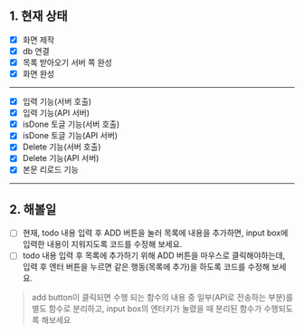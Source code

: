 ## 1. 현재 상태

- [x] 화면 제작  
- [x] db 연결  
- [x] 목록 받아오기 서버 쪽 완성  
- [x] 화면 완성  
----
- [x] 입력 기능(서버 호출)  
- [x] 입력 기능(API 서버)  
- [x] isDone 토글 기능(서버 호출)  
- [x] isDone 토글 기능(API 서버)  
- [x] Delete 기능(서버 호출)  
- [x] Delete 기능(API 서버)  
- [x] 본문 리로드 기능
----
## 2. 해볼일
- [ ] 현재, todo 내용 입력 후 ADD 버튼을 눌러 목록에 내용을 추가하면, input box에 입력한 내용이 지워지도록 코드를 수정해 보세요.
- [ ] todo 내용 입력 후 목록에 추가하기 위해 ADD 버튼을 마우스로 클릭해야하는데, 입력 후 엔터 버튼을 누르면 같은 행동(목록에 추가)을 하도록 코드를 수정해 보세요.  
> add button이 클릭되면 수행 되는 함수의 내용 중 일부(API로 전송하는 부분)를 별도 함수로 분리하고, input box의 엔터키가 눌렸을 때 분리된 함수가 수행되도록 해보세요
